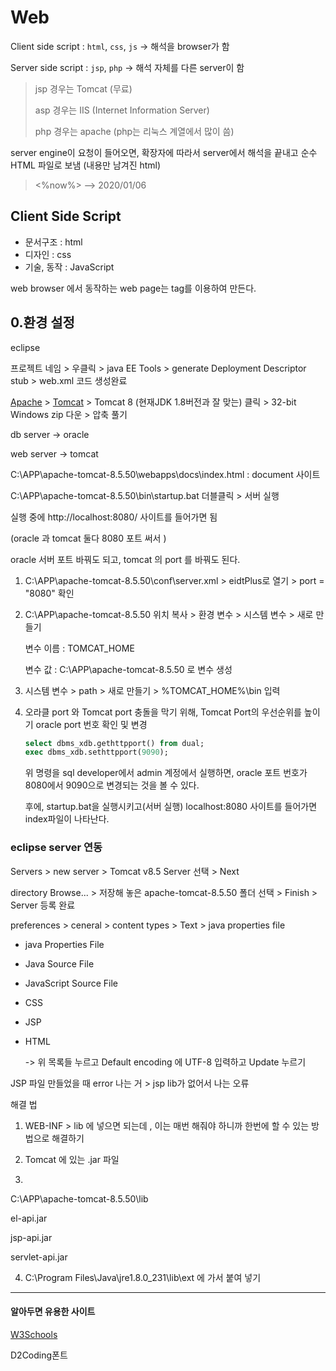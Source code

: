 # Web

Client side script : `html`, `css`, `js` -> 해석을 browser가 함

Server side script : `jsp`, `php`  ->  해석 자체를 다른 server이 함

> jsp 경우는 Tomcat (무료)
>
> asp 경우는 IIS (Internet Information Server)
>
> php 경우는 apache  (php는 리눅스 계열에서 많이 씀)

server engine이 요청이 들어오면, 확장자에 따라서 server에서 해석을 끝내고 순수 HTML  파일로 보냄 (내용만 남겨진 html)

> <%now%> 	 --> 	2020/01/06



## Client Side Script

* 문서구조 : html
* 디자인 : css
* 기술, 동작 : JavaScript

web browser 에서 동작하는 web page는 tag를 이용하여 만든다.



## 0.환경 설정

eclipse 

프로젝트 네임 > 우클릭 > java EE Tools > generate Deployment Descriptor stub > web.xml 코드 생성완료

[Apache](https://www.apache.org/) > [Tomcat](http://tomcat.apache.org/) > Tomcat 8 (현재JDK 1.8버전과 잘 맞는) 클릭 > 32-bit Windows zip 다운 > 압축 풀기

db server -> oracle

web server -> tomcat

C:\APP\apache-tomcat-8.5.50\webapps\docs\index.html : document 사이트

C:\APP\apache-tomcat-8.5.50\bin\startup.bat 더블클릭 > 서버 실행

실행 중에 http://localhost:8080/ 사이트를 들어가면 됨

(oracle 과 tomcat 둘다 8080 포트 써서 )

oracle 서버 포트 바꿔도 되고, tomcat 의 port 를 바꿔도 된다.



1. C:\APP\apache-tomcat-8.5.50\conf\server.xml  >  eidtPlus로 열기 > port = "8080" 확인

2. C:\APP\apache-tomcat-8.5.50 위치 복사 > 환경 변수 > 시스템 변수 > 새로 만들기

   변수 이름 : TOMCAT_HOME 

   변수 값 :     C:\APP\apache-tomcat-8.5.50 로 변수 생성

3. 시스템 변수 > path > 새로 만들기 > %TOMCAT_HOME%\bin 입력

4. 오라클 port 와 Tomcat port 충돌을 막기 위해, Tomcat Port의 우선순위를 높이기
   oracle port 번호 확인 및 변경

   ```sql develpoper: admin
   select dbms_xdb.gethttpport() from dual;
   exec dbms_xdb.sethttpport(9090);
   ```

   위 명령을 sql developer에서 admin 계정에서 실행하면, oracle 포트 번호가 8080에서 9090으로 변경되는 것을 볼 수 있다.

   후에, startup.bat을 실행시키고(서버 실행) localhost:8080 사이트를 들어가면 index파일이 나타난다.

### eclipse server 연동

Servers > new server > Tomcat v8.5 Server 선택 > Next

directory Browse... > 저장해 놓은 apache-tomcat-8.5.50 폴더 선택 > Finish > Server 등록 완료

preferences > ceneral > content types > Text >  java properties file 

* java Properties File

* Java Source File

* JavaScript Source File

* CSS

* JSP

* HTML

  -> 위 목록들 누르고 Default encoding 에 UTF-8 입력하고 Update 누르기

JSP 파일 만들었을 때 error 나는 거 > jsp lib가 없어서 나는 오류

해결 법

1. WEB-INF > lib 에 넣으면 되는데 , 이는 매번 해줘야 하니까 한번에 할 수 있는 방법으로 해결하기

2. Tomcat 에 있는 .jar 파일

3. 

   C:\APP\apache-tomcat-8.5.50\lib

   el-api.jar

   jsp-api.jar

   servlet-api.jar

4. C:\Program Files\Java\jre1.8.0_231\lib\ext 에 가서 붙여 넣기

----

#### 알아두면 유용한 사이트

[W3Schools](https://www.w3schools.com/)

D2Coding폰트

